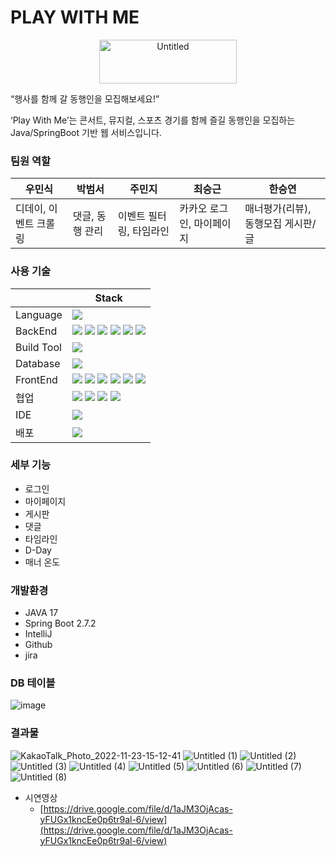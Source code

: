 # PLAY WITH ME
<p align="center">
<img alt="Untitled" src="https://user-images.githubusercontent.com/63441091/203480786-b26859fe-9b7e-4d26-8650-6dfc972cc6ca.png" width="220px" height="70px">
</p>

“행사를 함께 갈 동행인을 모집해보세요!”

‘Play With Me’는 콘서트, 뮤지컬, 스포츠 경기를 함께 즐길 동행인을 모집하는 Java/SpringBoot 기반 웹 서비스입니다.

### 팀원 역할
|우민식     |박범서     |주민지     |최승근     |한승연     |
|-----------|----------|----------|-----------|----------|
|디데이, 이벤트 크롤링|댓글, 동행 관리|이벤트 필터링, 타임라인|카카오 로그인, 마이페이지|매너평가(리뷰), 동행모집 게시판/글|

### 사용 기술
|  | Stack |
|--|--|
|Language | <img src="https://img.shields.io/badge/java 17-007396?style=for-the-badge&logo=java&logoColor=white">|
| BackEnd |  <img src="https://img.shields.io/badge/springboot 2.7.4-6DB33F?style=for-the-badge&logo=springboot&logoColor=white"> <img src="https://img.shields.io/badge/spring security-6DB33F?style=for-the-badge&logo=springsecurity&logoColor=white"> <img src="https://img.shields.io/badge/JPA-273347?style=for-the-badge&logoColor=white"> <img src="https://img.shields.io/badge/kakao API-FFCD00?style=for-the-badge&logo=kakao&logoColor=black"> <img src="https://img.shields.io/badge/QueryDsl-008DE4?style=for-the-badge&logoColor=white"> <img src="https://img.shields.io/badge/jsoup-00AFF0?style=for-the-badge&logoColor=white">|
|Build Tool|<img src="https://img.shields.io/badge/gradle 7.5-02303A?style=for-the-badge&logo=gradle&logoColor=white">|
|Database|<img src="https://img.shields.io/badge/mysql-4479A1?style=for-the-badge&logo=mysql&logoColor=white">|
|FrontEnd|<img src="https://img.shields.io/badge/thymeleaf-005F0F?style=for-the-badge&logo=thymeleaf&logoColor=white"> <img  src="https://img.shields.io/badge/html5-E34F26?style=for-the-badge&logo=html5&logoColor=white"> <img src="https://img.shields.io/badge/javascript-F7DF1E?style=for-the-badge&logo=javascript&logoColor=black"> <img src="https://img.shields.io/badge/css-1572B6?style=for-the-badge&logo=css3&logoColor=white"> <img src="https://img.shields.io/badge/bootstrap-7952B3?style=for-the-badge&logo=bootstrap&logoColor=white"> <img src="https://img.shields.io/badge/fontawesome-339AF0?style=for-the-badge&logo=fontawesome&logoColor=white">|
|협업|<img src="https://img.shields.io/badge/git-F05032?style=for-the-badge&logo=git&logoColor=white"> <img src="https://img.shields.io/badge/github-181717?style=for-the-badge&logo=github&logoColor=white"> <img src="https://img.shields.io/badge/jira-0052CC?style=for-the-badge&logo=jira&logoColor=white"> <img src="https://img.shields.io/badge/notion-000000?style=for-the-badge&logo=notion&logoColor=white">|
|IDE|<img src="https://img.shields.io/badge/intellij idea-000000?style=for-the-badge&logo=IntelliJ IDEA&logoColor=white">|
|배포|<img src="https://img.shields.io/badge/aws ec2-FF9900?style=for-the-badge&logoColor=white">|

### 세부 기능

- 로그인
- 마이페이지
- 게시판
- 댓글
- 타임라인
- D-Day
- 매너 온도

### 개발환경

- JAVA 17
- Spring Boot 2.7.2
- IntelliJ
- Github
- jira

### DB 테이블
![image](https://user-images.githubusercontent.com/28770427/203481312-317fbec4-1599-4977-bb5f-4cc115674482.png)

### 결과물
  
  ![KakaoTalk_Photo_2022-11-23-15-12-41](https://user-images.githubusercontent.com/48237976/203482775-5404e85a-3f94-427a-8ac8-0e9392787bc7.png)
  ![Untitled (1)](https://user-images.githubusercontent.com/48237976/203482382-c7681082-1bd4-4029-83f3-460f0d85eaba.png)
  ![Untitled (2)](https://user-images.githubusercontent.com/48237976/203482381-2be08b10-7389-4840-9d6f-5625e927f9a2.png)
  ![Untitled (3)](https://user-images.githubusercontent.com/48237976/203482375-4400cdb0-d3df-4f72-be05-05074e538134.png)
  ![Untitled (4)](https://user-images.githubusercontent.com/48237976/203482370-7fc8abb2-de41-49b7-b074-0fe815b77444.png)
  ![Untitled (5)](https://user-images.githubusercontent.com/48237976/203482367-0f262e65-940f-4d1d-98e0-29f98ba60d40.png)
  ![Untitled (6)](https://user-images.githubusercontent.com/48237976/203482362-ffff124f-1358-4460-b123-c43d0d147696.png)
![Untitled (7)](https://user-images.githubusercontent.com/48237976/203482358-b7d6dfc2-5d29-4253-ac50-083ae0f9528b.png)
![Untitled (8)](https://user-images.githubusercontent.com/48237976/203482350-3789ee80-25a6-4799-a6df-f2273f38e600.png)






  
  - 시연영상
    - [https://drive.google.com/file/d/1aJM3OjAcas-yFUGx1kncEe0p6tr9al-6/view](https://drive.google.com/file/d/1aJM3OjAcas-yFUGx1kncEe0p6tr9al-6/view)
